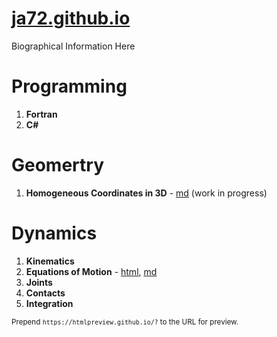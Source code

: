 # [ja72.github.io](https://ja72.github.io/)
Biographical Information Here

# Programming

 1. **Fortran**
 2. **C#**

# Geomertry
 1. **Homogeneous Coordinates in 3D** - [md](Points%20Planes%20and%20Lines.md) (work in progress)

# Dynamics

 1. **Kinematics**
 2. **Equations of Motion** - [html](Rigid%20Body%20Dynamics.html), [md](Rigid%20Body%20Dynamics.md)
 3. **Joints**
 4. **Contacts**
 5. **Integration**

<sub>Prepend `https://htmlpreview.github.io/?` to the URL for preview.</sub>

